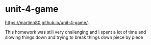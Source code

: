 # unit-4-game
 https://martinn80.github.io/unit-4-game/.


This homework was still very challenging and I spent a lot of time and slowing things down and trying to break things down piece by piece
